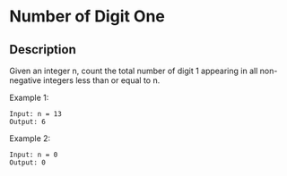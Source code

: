 # Number of Digit One
## Description

Given an integer n, count the total number of digit 1 appearing in all non-negative integers less than or equal to n.


Example 1:

```
Input: n = 13
Output: 6
```

Example 2:

```
Input: n = 0
Output: 0
```